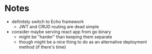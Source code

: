 # Notes

- definitely switch to Echo framework
    - JWT and CRUD routing are dead simple
- consider maybe serving react app from go binary
    - might be "harder" than keeping them separate
    - though might be a nice thing to do as an alternative deployment method (if there's time)
